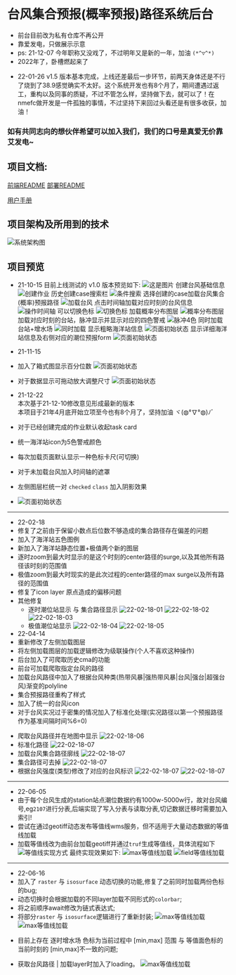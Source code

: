 # 台风集合预报(概率预报)路径系统后台
* 前台目前改为私有仓库不再公开
* 靠爱发电，只做展示示意 
* ps: 21-12-07 今年职称又没戏了，不过明年又是新的一年，加油 `(*^▽^*)`
* 2022年了，卧槽燃起来了  
 -  22-01-26  v1.5 版本基本完成，上线还差最后一步环节，前两天身体还是不行了烧到了38.9感觉确实不太好。这个系统开发也有8个月了，期间遭遇过返工，重构以及同事的质疑，不过不管怎么样，坚持做下去，就可以了！在nmefc做开发是一件孤独的事情，不过坚持下来回过头看还是有很多收获，加油！  
 ###  如有共同志向的想伙伴希望可以加入我们，我们的口号是真爱无价靠艾发电~

## 项目文档:
[前端README](./documents/client_readme.md)
[部署README](./documents/项目部署.md)

[用户手册](./documents/user_guide.md)

## 项目架构及所用到的技术
![系统架构图](./documents/pic/sys.png)
## 项目预览
+ 21-10-15 目前上线测试的 v1.0 版本预览如下:
![这是图片](./documents/pic/pic001.png)
创建台风基础信息
![创建作业](./documents/pic/pic002.png)
历史创建case搜索栏
![条件搜索](./documents/pic/pic003.png)
选择创建的case加载台风集合(概率)预报路径
![加载台风](./documents/pic/pic004.png)
点击时间轴加载对应时刻的台风信息
![操作时间轴](./documents/pic/pic005.png)
可以切换色标
![切换色标](./documents/pic/pic006.png)
加载概率分布图层
![概率分布图层](./documents/pic/pic007.png)
加载对应时刻的台站，脉冲显示并显示对应的四色警戒
![脉冲4色](./documents/pic/pic008.png)
同时加载台站+增水场
![同时加载](./documents/pic/pic009.png)
显示粗略海洋站信息
![页面初始状态](./documents/pic/pic010.png)
显示详细海洋站信息及右侧对应的潮位预报form
![页面初始状态](./documents/pic/pic011.png)
+ 21-11-15 
+ 加入了箱式图显示百分位数
![页面初始状态](./documents/pic/pic012.png)
+ 对于数据显示可拖动放大调整尺寸
![页面初始状态](./documents/pic/pic013.png)

+ 21-12-22  
  本次基于21-12-10修改意见形成最新的版本  
  本项目于21年4月底开始立项至今也有8个月了，坚持加油 ヾ(◍°∇°◍)ﾉﾞ
+ 对于已经创建完成的作业默认收起task card
+ 统一海洋站icon为5色警戒颜色
+ 每次加载页面默认显示一种色标卡尺(可切换)
+ 对于未加载台风加入时间轴的遮罩
+ 左侧图层栏统一对 `checked` `class` 加入阴影效果
+ ![页面初始状态](./documents/pic/pic014.png)

---
+ 22-02-18  
+ 修复了之前由于保留小数点后位数不够造成的集合路径存在偏差的问题
+ 加入了海洋站五色图例
+ 新加入了海洋站静态位置+极值两个新的图层
+ 逐时zoom到最大时显示的是这个时刻的center路径的surge,以及其他所有路径该时刻的范围值
+ 极值zoom到最大时现实的是此次过程的center路径的max surge以及所有路径的范围值
+ 修复了icon layer 原点造成的偏移问题
+ 其他修复
  * 逐时潮位站显示 与 集合路径显示
  ![22-02-18-01](./documents/pic/pic015.png)
  ![22-02-18-02](./documents/pic/pic016.png)
  ![22-02-18-03](./documents/pic/pic017.png)
  * 极值潮位站显示
  ![22-02-18-04](./documents/pic/pic018.png)
  ![22-02-18-05](./documents/pic/pic019.png)
+ 22-04-14
+ 重新修改了左侧加载图层
+ 将左侧加载图层的加载逻辑修改为级联操作(个人不喜欢这种操作)
+ 后台加入了可爬取历史cma的功能
+ 前台可加载爬取指定台风的路径
+ 加载台风路径中加入了根据台风种类(热带风暴|强热带风暴|台风|强台|超强台风)渐变的polyline
+ 集合预报路径重构了样式
+ 加入了统一的台风icon
+ 对于台风实况过于密集的情况加入了标准化处理(实况路径以第一个预报路径作为基准间隔时间%6=0)
- 爬取台风路径并在地图中显示
![22-02-18-06](./documents/pic/pic020.png)
- 标准化路径
![22-02-18-07](./documents/pic/pic021.png)
- 加载台风集合路径廓线
![22-02-18-07](./documents/pic/pic022.png)
- 集合路径可去掉
![22-02-18-07](./documents/pic/pic023.png)
- 根据台风强度(类型)修改了对应的台风标识
![22-02-18-07](./documents/pic/pic024.png)
![22-02-18-07](./documents/pic/pic025.png)
---
+ 22-06-05  
+ 由于每个台风生成的station站点潮位数据约有1000w-5000w行，故对台风编号,eg`2107`进行分表,后端实现了写入分表与读取分表,切记数据迁移时需要加入索引!
+ 尝试在通过geotiff动态发布等值线wms服务，但不适用于大量动态数据的等值线加载  
+ 加载等值线改为由前台加载geotiff并通过`truf`生成等值线，具体流程如下
![等值线实现方式](./documents/pic/pic026.png)
最终实现效果如下:
![max等值线加载](./documents/pic/pic027.png)
![field等值线加载](./documents/pic/pic028.png)
---
+ 22-06-16
+ 加入了 `raster` 与 `isosurface` 动态切换的功能,修复了之前同时加载两份色标的bug;
+ 动态切换时会根据加载的不同layer加载不同形式的`colorbar`;
+ 将之前顺序await修改为链式表达式;
+ 将部分`raster` 与 `isosurface`逻辑进行了重新封装;
![max等值线加载](./documents/pic/pic029.png)
![max等值线加载](./documents/pic/pic030.png)
* 目前上存在 逐时增水场 色标为当前过程中 [min,max] 范围 与 等值面色标的 当前时刻的 [min,max]不一致的问题;
+ 获取台风路径 | 加载layer时加入了loading。
![max等值线加载](./documents/pic/pic031.png)